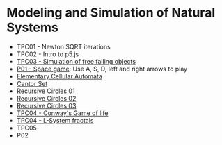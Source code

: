 # Modeling and Simulation of Natural Systems
* TPC01 - Newton SQRT iterations
* TPC02 - Intro to p5.js
* [TPC03 - Simulation of free falling objects](https://andrewfonseca.github.io/MSSN/TPC03/)
* [P01 - Space game](https://andrewfonseca.github.io/MSSN/P01/): Use A, S, D, left and right arrows to play
* [Elementary Cellular Automata](https://andrewfonseca.github.io/MSSN/Exercises/elementary_cellular_automata.html/)
* [Cantor Set](https://andrewfonseca.github.io/MSSN/Exercises/cantor_set.html/)
* [Recursive Circles 01](https://andrewfonseca.github.io/MSSN/Exercises/recursive_circles_01.html/)
* [Recursive Circles 02](https://andrewfonseca.github.io/MSSN/Exercises/recursive_circles_02.html/)
* [Recursive Circles 03](https://andrewfonseca.github.io/MSSN/Exercises/recursive_circles_03.html/)
* [TPC04 - Conway's Game of life](https://andrewfonseca.github.io/MSSN/TPC4/Conways_Game_of_life/)
* [TPC04 - L-System fractals](https://andrewfonseca.github.io/MSSN/TPC4/L_System/)
* TPC05
* P02

